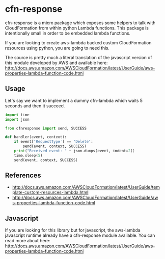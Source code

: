 cfn-response
==============

cfn-response is a micro package which exposes some helpers to talk with CloudFormation from within python Lambda functions. This package is intentionally small in order to be embedded lambda functions.

If you are looking to create aws-lambda backed custom CloudFormation resources using python, you are going to need this.

The source is pretty much a literal translation of the javascript version of this module developed by AWS and available here: http://docs.aws.amazon.com/AWSCloudFormation/latest/UserGuide/aws-properties-lambda-function-code.html

Usage
------
Let's say we want to implement a dummy cfn-lambda which waits 5 seconds and then it succeed.

```python
import time
import json

from cfnresponse import send, SUCCESS

def handler(event, context):
    if event['RequestType'] == 'Delete':
        send(event, context, SUCCESS)
    print("Received event: " + json.dumps(event, indent=2))
    time.sleep(5)
    send(event, context, SUCCESS)

```

References
-----------
* http://docs.aws.amazon.com/AWSCloudFormation/latest/UserGuide/template-custom-resources-lambda.html
* http://docs.aws.amazon.com/AWSCloudFormation/latest/UserGuide/aws-properties-lambda-function-code.html


Javascript
-----------
If you are looking for this library but for javascript, the aws-lambda javascript runtime already have a cfn-response module available. You can read more about here: http://docs.aws.amazon.com/AWSCloudFormation/latest/UserGuide/aws-properties-lambda-function-code.html
